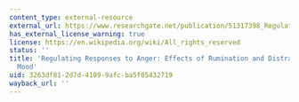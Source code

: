 ```yaml
---
content_type: external-resource
external_url: https://www.researchgate.net/publication/51317398_Regulating_Responses_to_Anger_Effects_of_Rumination_and_Distraction_on_Angry_Mood
has_external_license_warning: true
license: https://en.wikipedia.org/wiki/All_rights_reserved
status: ''
title: 'Regulating Responses to Anger: Effects of Rumination and Distraction on Angry
  Mood'
uid: 3263df81-2d7d-4109-9afc-ba5f05432719
wayback_url: ''
---
```

